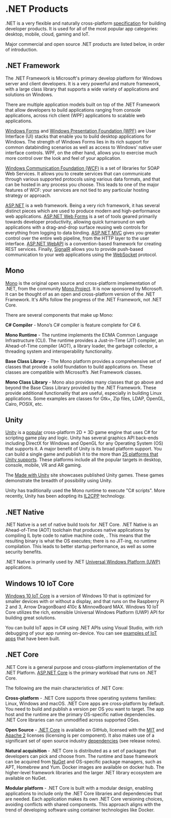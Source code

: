 .NET Products
=============

.NET is a very flexible and naturally cross-platform [specification](https://github.com/dotnet/coreclr/blob/master/Documentation/project-docs/dotnet-standards.md) for building developer products. It is used for all of the most popular app categories: desktop, mobile, cloud, gaming and IoT. 

Major commercial and open source .NET products are listed below, in order of introduction.

.NET Framework
--------------

The .NET Framework is Microsoft's primary develop platform for Windows server and client developers. It is a very powerful and mature framework, with a large class library that supports a wide variety of applications and solutions on Windows.

There are multiple application models built on top of the .NET Framework that allow developers to build applications ranging from console applications, across rich client (WPF) applications to scalable web applications.

[Windows Forms](https://msdn.microsoft.com/library/dd30h2yb.aspx) and [Windows Presentation Foundation (WPF)](https://msdn.microsoft.com/library/ms754130.aspx) are User Interface (UI) stacks that enable you to build desktop applications for Windows. The strength of Windows Forms lies in its rich support for common databinding scenarios as well as access to Windows’ native user interface controls. WPF, on the other hand, allows you to exercise much more control over the look and feel of your application. 

[Windows Communication Foundation (WCF)](https://msdn.microsoft.com/library/ms731082.aspx) is a set of libraries for SOAP Web Services. It allows you to create services that can communicate through various supported protocols using various data formats, and that can be hosted in any process you choose. This leads to one of the major features of WCF: your services are not tied to any particular hosting strategy or approach.

[ASP.NET](http://www.asp.net/) is a web framework. Being a very rich framework, it has several distinct pieces which are used to produce modern and high-performance web applications. [ASP.NET Web Forms](http://www.asp.net/web-forms) is a set of tools geared primarily towards developer productivity, allowing quick turnaround on web applications with a drag-and-drop surface reusing web controls for everything from logging to data binding. [ASP.NET MVC](http://www.asp.net/mvc) gives you greater control over the entire web pipeline, from the HTTP layer to the user interface. [ASP.NET WebAPI](http://www.asp.net/web-api) is a convention-based framework for creating REST services. Finally, [SignalR](http://www.asp.net/signalr) allows you to provide push-based communication to your web applications using the [WebSocket](https://en.wikipedia.org/wiki/WebSocket) protocol.

Mono
----

[Mono](http://www.mono-project.com/docs/about-mono/) is the original open source and cross-platform implementation of .NET, from the community [Mono Project](http://mono-project.com). It is now sponsored by Microsoft. It can be thought of as an open and cross-platform version of the .NET Framework. It's APIs follow the progress of the .NET Framework, not .NET Core.

There are several components that make up Mono:

**C# Compiler** - Mono’s C# compiler is feature complete for C# 6.

**Mono Runtime** - The runtime implements the ECMA Common Language Infrastructure (CLI). The runtime provides a Just-in-Time (JIT) compiler, an Ahead-of-Time compiler (AOT), a library loader, the garbage collector, a threading system and interoperability functionality.

**Base Class Library** - The Mono platform provides a comprehensive set of classes that provide a solid foundation to build applications on. These classes are compatible with Microsoft’s .Net Framework classes.

**Mono Class Library** - Mono also provides many classes that go above and beyond the Base Class Library provided by the .NET Framework. These provide additional functionality that are useful, especially in building Linux applications. Some examples are classes for Gtk+, Zip files, LDAP, OpenGL, Cairo, POSIX, etc.

Unity
-----

[Unity](http://unity3d.com) is a [popular](http://unity3d.com/public-relations) cross-platform 2D + 3D game engine that uses C# for scripting game play and logic. Unity has several graphics API back-ends including DirectX for Windows and OpenGL for any Operating System (OS) that supports it. A major benefit of Unity is its broad platform support. You can build a single game and publish it to the more than [25 platforms that Unity supports](http://unity3d.com/unity/multiplatform). These platforms include all the popular targets in desktop, console, mobile, VR and AR gaming.

The [Made with Unity](http://madewith.unity.com) site showcases published Unity games. These games demonstrate the breadth of possibility using Unity.

Unity has traditionally used the Mono runtime to execute "C# scripts". More recently, Unity has been adopting its [IL2CPP](http://blogs.unity3d.com/2014/05/20/the-future-of-scripting-in-unity/) technology.

.NET Native
-----------

.NET Native is a set of native build tools for .NET Core. .NET Native is an Ahead-of-Time (AOT) toolchain that produces native applications by compiling IL byte code to native machine code, . This means that the resulting binary is what the OS executes; there is no JIT-ing, no runtime compilation. This leads to better startup performance, as well as some security benefits.

.NET Native is primarily used by .NET [Universal Windows Platform (UWP)](https://msdn.microsoft.com/library/windows/apps/dn726767.aspx) applications.

Windows 10 IoT Core
-------------------

[Windows 10 IoT Core](https://developer.microsoft.com/windows/iot) is a version of Windows 10 that is optimized for smaller devices with or without a display, and that runs on the Raspberry Pi 2 and 3, Arrow DragonBoard 410c & MinnowBoard MAX. Windows 10 IoT Core utilizes the rich, extensible Universal Windows Platform (UWP) API for building great solutions.

You can build IoT apps in C# using .NET APIs using Visual Studio, with rich debugging of your app running on-device. You can see [examples of IoT apps](https://www.hackster.io/windowsiot) that have been built.

.NET Core
---------

.NET Core is a general purpose and cross-platform implementation of the .NET Platform. [ASP.NET Core](https://github.com/aspnet/home) is the primary workload that runs on .NET Core.

The following are the main characteristics of .NET Core:

**Cross-platform** - .NET Core supports three operating systems families: Linux, Windows and macOS. .NET Core apps are cross-platform by default. You need to build and publish a version per OS you want to target. The app host and the runtime are the primary OS-specific native dependencies. .NET Core libraries can run unmodified across supported OSes.

**Open Source** - [.NET Core](https://github.com/dotnet/core) is available on GitHub, licensed with the [MIT](https://github.com/dotnet/coreclr/blob/master/LICENSE.TXT) and [Apache 2](https://github.com/dotnet/roslyn/blob/master/License.txt) licenses (licensing is per component). It also makes use of a significant set of open source industry [dependencies](https://github.com/dotnet/core/releases) (see release notes). 

**Natural acquisition** - .NET Core is distributed as a set of packages that developers can pick and choose from. The runtime and base framework can be acquired from [NuGet](http://www.nuget.org/) and OS-specific package managers, such as APT, Homebrew and Yum. Docker images are available on docker hub. The higher-level framework libraries and the larger .NET library ecosystem are available on NuGet. 

**Modular platform** - .NET Core is built with a modular design, enabling applications to include only the .NET Core libraries and dependencies that are needed. Each application makes its own .NET Core versioning choices, avoiding conflicts with shared components. This approach aligns with the trend of developing software using container technologies like Docker.
